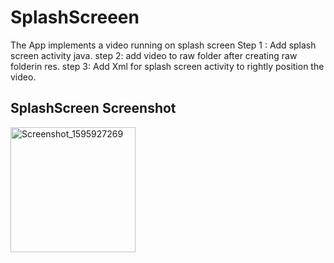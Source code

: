 # SplashScreeen
The App implements a video running on splash screen
Step 1 : Add splash screen activity java.
step 2: add video to raw folder after creating raw folderin res.
step 3: Add Xml for splash screen activity to rightly position the video.

## SplashScreen Screenshot

<img width="200" alt="Screenshot_1595927269" src="https://user-images.githubusercontent.com/35104540/88648162-570fde00-d0e4-11ea-8ea5-367dcbbf650b.png">

